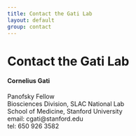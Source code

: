 ```yaml
---
title: Contact the Gati Lab
layout: default
group: contact
---
```


# Contact the Gati Lab

<div class="col-md-4">

  <h4>Cornelius Gati</h4>
  Panofsky Fellow  <br>
  Biosciences Division, SLAC National Lab  <br>
  School of Medicine, Stanford University  <br>
  email: cgati@stanford.edu <br>
  tel: 650 926 3582

</div>
